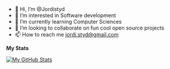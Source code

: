 - 👋 Hi, I’m @Jordistyd
- 👀 I’m interested in Software development
- 🌱 I’m currently learning Computer Sciences
- 💞️ I’m looking to collaborate on fun cool open source projects
- 📫 How to reach me jordi.styd@gmail.com

**My Stats**

[![My GitHub Stats](https://github-readme-stats.vercel.app/api/?username=Jordistyd&count_private=true&theme=tokyonight&showicons=true)]()

<!---
Jordistyd/Jordistyd is a ✨ special ✨ repository because its `README.md` (this file) appears on your GitHub profile.
You can click the Preview link to take a look at your changes.
--->
